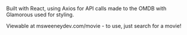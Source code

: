 Built with React, using Axios for API calls made to the OMDB with Glamorous used for styling.

Viewable at msweeneydev.com/movie - to use, just search for a movie!
